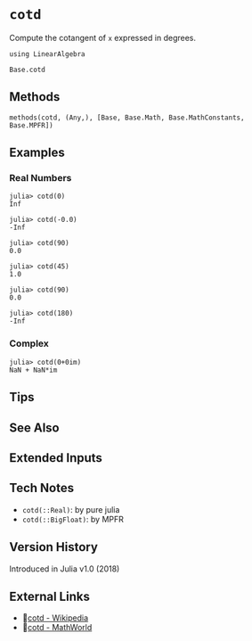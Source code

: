 # `cotd`

Compute the cotangent of `x` expressed in degrees.

```@setup repl_only
using LinearAlgebra
```
```@docs
Base.cotd
```


## Methods

```@repl
methods(cotd, (Any,), [Base, Base.Math, Base.MathConstants, Base.MPFR])
```


## Examples

### Real Numbers
```jldoctest
julia> cotd(0)
Inf

julia> cotd(-0.0)
-Inf

julia> cotd(90)
0.0

julia> cotd(45)
1.0

julia> cotd(90)
0.0

julia> cotd(180)
-Inf
```

### Complex
```jldoctest
julia> cotd(0+0im)
NaN + NaN*im
```

## Tips


## See Also


## Extended Inputs


## Tech Notes

- `cotd(::Real)`: by pure julia
- `cotd(::BigFloat)`: by MPFR


## Version History

Introduced in Julia v1.0 (2018)


## External Links
- 🔗[cotd - Wikipedia](https://en.wikipedia.org/wiki/ )
- 🔗[cotd - MathWorld](https://mathworld.wolfram.com/ )
